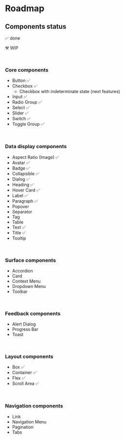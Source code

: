 # Roadmap

## Components status

✅ done

⚒️ WIP

<br>

### Core components

- Button ✅
- Checkbox ✅
  - Checkbox with indeterminate state (next features)
- Input ✅
- Radio Group ✅
- Select ✅
- Slider ✅
- Switch ✅
- Toggle Group ✅

<br>

### Data display components

- Aspect Ratio (Image) ✅
- Avatar ✅
- Badge ✅
- Collapsible ✅
- Dialog ✅
- Heading ✅
- Hover Card ✅
- Label ✅
- Paragraph ✅
- Popover
- Separator
- Tag
- Table
- Text ✅
- Title ✅
- Tooltip

<br>

### Surface components

- Accordion
- Card
- Context Menu
- Dropdown Menu
- Toolbar

<br>

### Feedback components

- Alert Dialog
- Progress Bar
- Toast

<br>

### Layout components

- Box ✅
- Container ✅
- Flex ✅
- Scroll Area ✅

<br>

### Navigation components

- Link
- Navigation Menu
- Pagination
- Tabs
